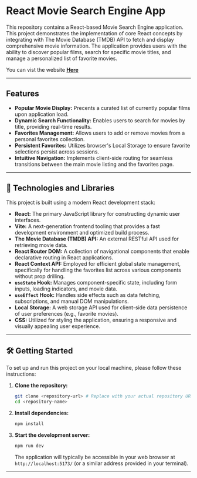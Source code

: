 # React Movie Search Engine App

This repository contains a React-based Movie Search Engine application. This project demonstrates the implementation of core React concepts by integrating with The Movie Database (TMDB) API to fetch and display comprehensive movie information. The application provides users with the ability to discover popular films, search for specific movie titles, and manage a personalized list of favorite movies.

You can vist the website [**Here**](https://n8el.github.io/React-Movie-App/)

---

## Features

* **Popular Movie Display:** Precents a curated list of currently popular films upon application load.
* **Dynamic Search Functionality:** Enables users to search for movies by title, providing real-time results.
* **Favorites Management:** Allows users to add or remove movies from a personal favorites collection.
* **Persistent Favorites:** Utilizes browser's Local Storage to ensure favorite selections persist across sessions.
* **Intuitive Navigation:** Implements client-side routing for seamless transitions between the main movie listing and the favorites page.

---

## 🚀 Technologies and Libraries

This project is built using a modern React development stack:

* **React:** The primary JavaScript library for constructing dynamic user interfaces.
* **Vite:** A next-generation frontend tooling that provides a fast development environment and optimized build process.
* **The Movie Database (TMDB) API:** An external RESTful API used for retrieving movie data.
* **React Router DOM:** A collection of navigational components that enable declarative routing in React applications.
* **React Context API:** Employed for efficient global state management, specifically for handling the favorites list across various components without prop drilling.
* **`useState` Hook:** Manages component-specific state, including form inputs, loading indicators, and movie data.
* **`useEffect` Hook:** Handles side effects such as data fetching, subscriptions, and manual DOM manipulations.
* **Local Storage:** A web storage API used for client-side data persistence of user preferences (e.g., favorite movies).
* **CSS:** Utilized for styling the application, ensuring a responsive and visually appealing user experience.

---

## 🛠️ Getting Started

To set up and run this project on your local machine, please follow these instructions:

1.  **Clone the repository:**
    ```bash
    git clone <repository-url> # Replace with your actual repository URL
    cd <repository-name>
    ```
2.  **Install dependencies:**
    ```bash
    npm install
    ```
3.  **Start the development server:**
    ```bash
    npm run dev
    ```
    The application will typically be accessible in your web browser at `http://localhost:5173/` (or a similar address provided in your terminal).

---
